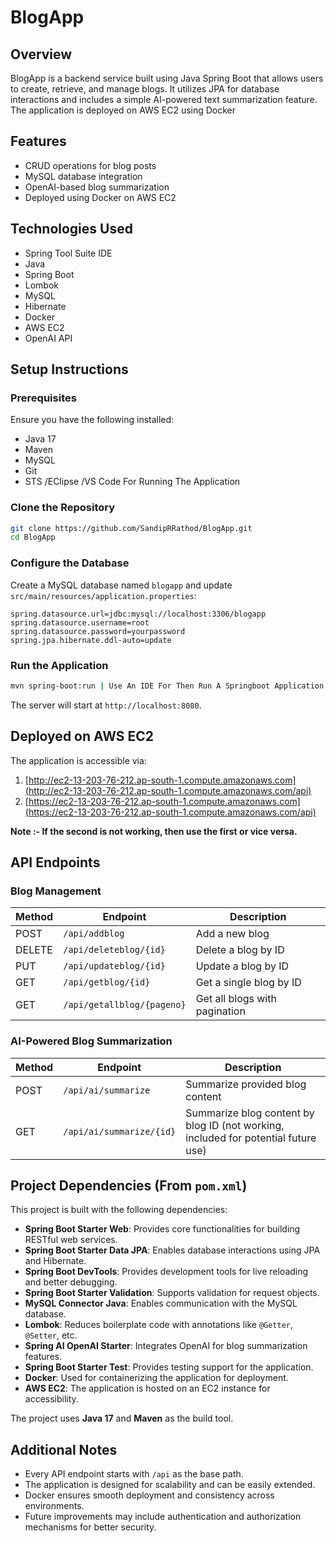 # BlogApp

## Overview

BlogApp is a backend service built using Java Spring Boot that allows users to create, retrieve, and manage blogs. It utilizes JPA for database
interactions and includes a simple AI-powered text summarization feature. The application is deployed on AWS EC2 using Docker

## Features

- CRUD operations for blog posts
- MySQL database integration
- OpenAI-based blog summarization
- Deployed using Docker on AWS EC2

## Technologies Used

- Spring Tool Suite IDE
- Java
- Spring Boot 
- Lombok
- MySQL
- Hibernate
- Docker
- AWS EC2
- OpenAI API

## Setup Instructions

### Prerequisites

Ensure you have the following installed:

- Java 17
- Maven
- MySQL
- Git
- STS /EClipse /VS Code For Running The Application

### Clone the Repository

```sh
git clone https://github.com/SandipRRathod/BlogApp.git
cd BlogApp
```

### Configure the Database

Create a MySQL database named `blogapp` and update `src/main/resources/application.properties`:

```properties
spring.datasource.url=jdbc:mysql://localhost:3306/blogapp
spring.datasource.username=root
spring.datasource.password=yourpassword
spring.jpa.hibernate.ddl-auto=update
```

### Run the Application

```sh
mvn spring-boot:run | Use An IDE For Then Run A Springboot Application
```

The server will start at `http://localhost:8080`.

## Deployed on AWS EC2

The application is accessible via:

1. [http://ec2-13-203-76-212.ap-south-1.compute.amazonaws.com](http://ec2-13-203-76-212.ap-south-1.compute.amazonaws.com/api)
2. [https://ec2-13-203-76-212.ap-south-1.compute.amazonaws.com](https://ec2-13-203-76-212.ap-south-1.compute.amazonaws.com/api)

**Note :- If the second is not working, then use the first or vice versa.**

## API Endpoints

### Blog Management

| Method | Endpoint                   | Description                   |
| ------ | -------------------------- | ----------------------------- |
| POST   | `/api/addblog`             | Add a new blog                |
| DELETE | `/api/deleteblog/{id}`     | Delete a blog by ID           |
| PUT    | `/api/updateblog/{id}`     | Update a blog by ID           |
| GET    | `/api/getblog/{id}`        | Get a single blog by ID       |
| GET    | `/api/getallblog/{pageno}` | Get all blogs with pagination |

### AI-Powered Blog Summarization

| Method | Endpoint                 | Description                                                                        |
| ------ | ------------------------ | ---------------------------------------------------------------------------------- |
| POST    | `/api/ai/summarize`      | Summarize provided blog content                                                    |
| GET    | `/api/ai/summarize/{id}` | Summarize blog content by blog ID (not working, included for potential future use) |

## Project Dependencies (From `pom.xml`)

This project is built with the following dependencies:

- **Spring Boot Starter Web**: Provides core functionalities for building RESTful web services.
- **Spring Boot Starter Data JPA**: Enables database interactions using JPA and Hibernate.
- **Spring Boot DevTools**: Provides development tools for live reloading and better debugging.
- **Spring Boot Starter Validation**: Supports validation for request objects.
- **MySQL Connector Java**: Enables communication with the MySQL database.
- **Lombok**: Reduces boilerplate code with annotations like `@Getter`, `@Setter`, etc.
- **Spring AI OpenAI Starter**: Integrates OpenAI for blog summarization features.
- **Spring Boot Starter Test**: Provides testing support for the application.
- **Docker**: Used for containerizing the application for deployment.
- **AWS EC2**: The application is hosted on an EC2 instance for accessibility.

The project uses **Java 17** and **Maven** as the build tool.

## Additional Notes

- Every API endpoint starts with `/api` as the base path.
- The application is designed for scalability and can be easily extended.
- Docker ensures smooth deployment and consistency across environments.
- Future improvements may include authentication and authorization mechanisms for better security.

